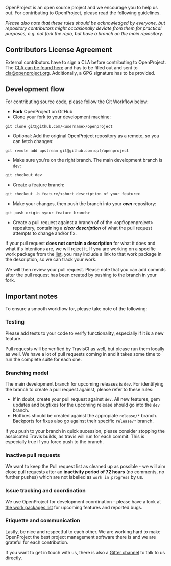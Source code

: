OpenProject is an open source project and we encourage you to help us out. For contributing to OpenProject, please read the following guidelines. 

*Please also note that these rules should be acknowledged by everyone, but repository contributors might occasionally deviate from them for practical purposes, e.g. not fork the repo, but have a branch on the main repository.*

## Contributors License Agreement

External contributors have to sign a CLA before contributing to OpenProject.
The [CLA can be found here](https://www.openproject.org/wp-content/uploads/2014/09/OPF-Contributor-License-Agreement_v.2.pdf) and has to be filled out and sent to cla@openproject.org. Additionally, a GPG signature has to be provided.

## Development flow

For contributing source code, please follow the Git Workflow below:

- **Fork** OpenProject on GitHub
- Clone your fork to your development machine: 

```
git clone git@github.com/<username>/openproject
```

- Optional: Add the original OpenProject repository as a remote, so you can fetch changes: 

```
git remote add upstream git@github.com:opf/openproject
```

- Make sure you're on the right branch. The main development branch is `dev`: 

```
git checkout dev
```

- Create a feature branch: 

```
git checkout -b feature/<short description of your feature>
```

- Make your changes, then push the branch into your ***own*** repository:

```
git push origin <your feature branch>
```

- Create a pull request against a branch of of the <opf/openproject> repository, containing a ***clear description*** of what the pull request attempts to change and/or fix. 

If your pull request **does not contain a description** for what it does and what it's intentions are, we will reject it. If you are working on a specific work package from the [list](https://community.openproject.org/projects/openproject/work_packages?query_props=%7B%22c%22:%5B%22type%22,%22status%22,%22subject%22,%22assigned_to%22%5D,%22t%22:%22parent:desc%22,%22f%22:%5B%7B%22n%22:%22status_id%22,%22o%22:%22!%22,%22t%22:%22list_status%22,%22v%22:%5B%2217%22,%2223%22,%223%22,%2214%22,%226%22%5D%7D%5D,%22pa%22:1,%22pp%22:20%7D), you may include a link to that work package in the description, so we can track your work.

We will then review your pull request. Please note that you can add commits after the pull request has been created by pushing to the branch in your fork.

## Important notes

To ensure a smooth workflow for, please take note of the following:

### Testing

Please add tests to your code to verify functionality, especially if it is a new feature.

Pull requests will be verified by TravisCI as well, but please run them locally as well. We have a lot of pull requests coming in and it takes some time to run the complete suite for each one.

### Branching model

The main development branch for upcoming releases is `dev`. For identifying the branch to create a pull request against, please refer to these rules:

- If in doubt, create your pull request against `dev`. All new features, gem updates and bugfixes for the upcoming release should go into the `dev` branch.
- Hotfixes should be created against the appropiate `release/*` branch. Backports for fixes also go against their specific `release/*` branch.

If you push to your branch in quick sucession, please consider stopping the assoicated Travis builds, as travis will run for each commit. This is especially true if you force push to the branch.

### Inactive pull requests

We want to keep the Pull request list as cleaned up as possible - we will aim close pull requests after an **inactivity period of 72 hours** (no comments, no further pushes) which are not labelled as `work in progress` by us.

### Issue tracking and coordination

We use OpenProject for development coordination - please have a look at [the work packages list](https://community.openproject.org/projects/openproject/work_packages?query_props=%7B%22c%22:%5B%22type%22,%22status%22,%22subject%22,%22assigned_to%22%5D,%22t%22:%22parent:desc%22,%22f%22:%5B%7B%22n%22:%22status_id%22,%22o%22:%22!%22,%22t%22:%22list_status%22,%22v%22:%5B%2217%22,%2223%22,%223%22,%2214%22,%226%22%5D%7D%5D,%22pa%22:1,%22pp%22:20%7D) for upcoming features and reported bugs.

### Etiquette and communication

Lastly, be nice and respectful to each other. We are working hard to make OpenProject the best project management software there is and we are grateful for each contribution. 

If you want to get in touch with us, there is also a [Gitter channel](https://gitter.im) to talk to us directly.
